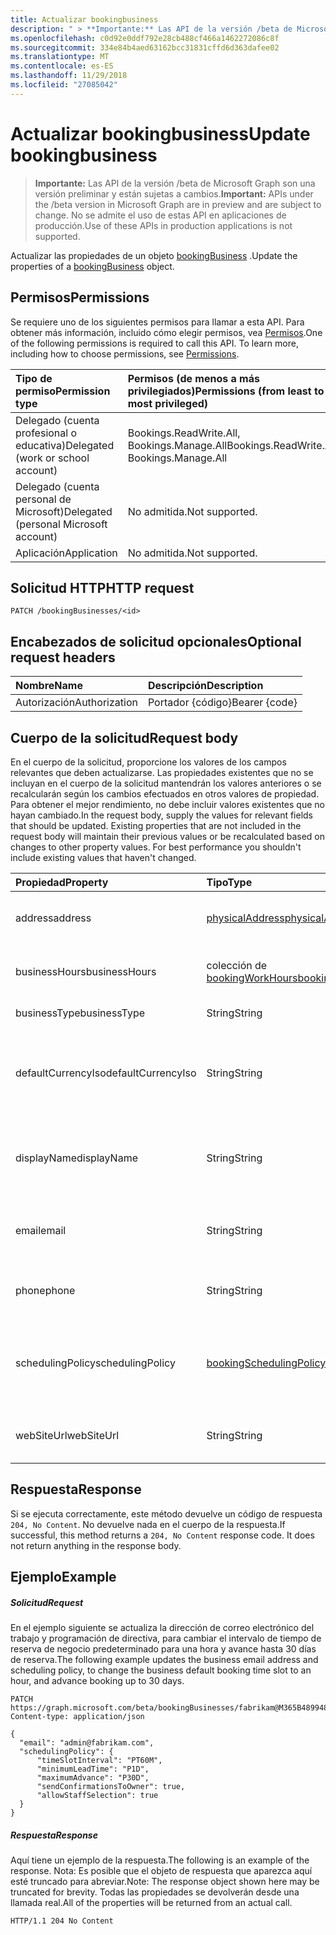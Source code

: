 ```yaml
---
title: Actualizar bookingbusiness
description: " > **Importante:** Las API de la versión /beta de Microsoft Graph son una versión preliminar y están sujetas a cambios. No se admite el uso de estas API en aplicaciones de producción."
ms.openlocfilehash: c0d92e0ddf792e28cb488cf466a1462272086c8f
ms.sourcegitcommit: 334e84b4aed63162bcc31831cffd6d363dafee02
ms.translationtype: MT
ms.contentlocale: es-ES
ms.lasthandoff: 11/29/2018
ms.locfileid: "27085042"
---
```

# <a name="update-bookingbusiness"></a><span data-ttu-id="f7402-104">Actualizar bookingbusiness</span><span class="sxs-lookup"><span data-stu-id="f7402-104">Update bookingbusiness</span></span>

 > <span data-ttu-id="f7402-105">**Importante:** Las API de la versión /beta de Microsoft Graph son una versión preliminar y están sujetas a cambios.</span><span class="sxs-lookup"><span data-stu-id="f7402-105">**Important:** APIs under the /beta version in Microsoft Graph are in preview and are subject to change.</span></span> <span data-ttu-id="f7402-106">No se admite el uso de estas API en aplicaciones de producción.</span><span class="sxs-lookup"><span data-stu-id="f7402-106">Use of these APIs in production applications is not supported.</span></span>
 
<span data-ttu-id="f7402-107">Actualizar las propiedades de un objeto [bookingBusiness](../resources/bookingbusiness.md) .</span><span class="sxs-lookup"><span data-stu-id="f7402-107">Update the properties of a [bookingBusiness](../resources/bookingbusiness.md) object.</span></span>
## <a name="permissions"></a><span data-ttu-id="f7402-108">Permisos</span><span class="sxs-lookup"><span data-stu-id="f7402-108">Permissions</span></span>
<span data-ttu-id="f7402-p103">Se requiere uno de los siguientes permisos para llamar a esta API. Para obtener más información, incluido cómo elegir permisos, vea [Permisos](/graph/permissions-reference).</span><span class="sxs-lookup"><span data-stu-id="f7402-p103">One of the following permissions is required to call this API. To learn more, including how to choose permissions, see [Permissions](/graph/permissions-reference).</span></span>

|<span data-ttu-id="f7402-111">Tipo de permiso</span><span class="sxs-lookup"><span data-stu-id="f7402-111">Permission type</span></span>      | <span data-ttu-id="f7402-112">Permisos (de menos a más privilegiados)</span><span class="sxs-lookup"><span data-stu-id="f7402-112">Permissions (from least to most privileged)</span></span>              |
|:--------------------|:---------------------------------------------------------|
|<span data-ttu-id="f7402-113">Delegado (cuenta profesional o educativa)</span><span class="sxs-lookup"><span data-stu-id="f7402-113">Delegated (work or school account)</span></span> |  <span data-ttu-id="f7402-114">Bookings.ReadWrite.All, Bookings.Manage.All</span><span class="sxs-lookup"><span data-stu-id="f7402-114">Bookings.ReadWrite.All, Bookings.Manage.All</span></span>   |
|<span data-ttu-id="f7402-115">Delegado (cuenta personal de Microsoft)</span><span class="sxs-lookup"><span data-stu-id="f7402-115">Delegated (personal Microsoft account)</span></span> | <span data-ttu-id="f7402-116">No admitida.</span><span class="sxs-lookup"><span data-stu-id="f7402-116">Not supported.</span></span>   |
|<span data-ttu-id="f7402-117">Aplicación</span><span class="sxs-lookup"><span data-stu-id="f7402-117">Application</span></span> | <span data-ttu-id="f7402-118">No admitida.</span><span class="sxs-lookup"><span data-stu-id="f7402-118">Not supported.</span></span>  | 

## <a name="http-request"></a><span data-ttu-id="f7402-119">Solicitud HTTP</span><span class="sxs-lookup"><span data-stu-id="f7402-119">HTTP request</span></span>
<!-- { "blockType": "ignored" } -->
```http
PATCH /bookingBusinesses/<id>
```
## <a name="optional-request-headers"></a><span data-ttu-id="f7402-120">Encabezados de solicitud opcionales</span><span class="sxs-lookup"><span data-stu-id="f7402-120">Optional request headers</span></span>
| <span data-ttu-id="f7402-121">Nombre</span><span class="sxs-lookup"><span data-stu-id="f7402-121">Name</span></span>       | <span data-ttu-id="f7402-122">Descripción</span><span class="sxs-lookup"><span data-stu-id="f7402-122">Description</span></span>|
|:-----------|:-----------|
| <span data-ttu-id="f7402-123">Autorización</span><span class="sxs-lookup"><span data-stu-id="f7402-123">Authorization</span></span>  | <span data-ttu-id="f7402-124">Portador {código}</span><span class="sxs-lookup"><span data-stu-id="f7402-124">Bearer {code}</span></span>|

## <a name="request-body"></a><span data-ttu-id="f7402-125">Cuerpo de la solicitud</span><span class="sxs-lookup"><span data-stu-id="f7402-125">Request body</span></span>
<span data-ttu-id="f7402-p104">En el cuerpo de la solicitud, proporcione los valores de los campos relevantes que deben actualizarse. Las propiedades existentes que no se incluyan en el cuerpo de la solicitud mantendrán los valores anteriores o se recalcularán según los cambios efectuados en otros valores de propiedad. Para obtener el mejor rendimiento, no debe incluir valores existentes que no hayan cambiado.</span><span class="sxs-lookup"><span data-stu-id="f7402-p104">In the request body, supply the values for relevant fields that should be updated. Existing properties that are not included in the request body will maintain their previous values or be recalculated based on changes to other property values. For best performance you shouldn't include existing values that haven't changed.</span></span>

| <span data-ttu-id="f7402-129">Propiedad</span><span class="sxs-lookup"><span data-stu-id="f7402-129">Property</span></span>     | <span data-ttu-id="f7402-130">Tipo</span><span class="sxs-lookup"><span data-stu-id="f7402-130">Type</span></span>   |<span data-ttu-id="f7402-131">Descripción</span><span class="sxs-lookup"><span data-stu-id="f7402-131">Description</span></span>|
|:---------------|:--------|:----------|
|<span data-ttu-id="f7402-132">address</span><span class="sxs-lookup"><span data-stu-id="f7402-132">address</span></span>|[<span data-ttu-id="f7402-133">physicalAddress</span><span class="sxs-lookup"><span data-stu-id="f7402-133">physicalAddress</span></span>](../resources/physicaladdress.md)|<span data-ttu-id="f7402-134">La dirección de la empresa.</span><span class="sxs-lookup"><span data-stu-id="f7402-134">The street address of the business.</span></span>|
|<span data-ttu-id="f7402-135">businessHours</span><span class="sxs-lookup"><span data-stu-id="f7402-135">businessHours</span></span>|<span data-ttu-id="f7402-136">colección de [bookingWorkHours](../resources/bookingworkhours.md)</span><span class="sxs-lookup"><span data-stu-id="f7402-136">[bookingWorkHours](../resources/bookingworkhours.md) collection</span></span>|<span data-ttu-id="f7402-137">Las horas de operación para la empresa.</span><span class="sxs-lookup"><span data-stu-id="f7402-137">The hours of operation for the business.</span></span>|
|<span data-ttu-id="f7402-138">businessType</span><span class="sxs-lookup"><span data-stu-id="f7402-138">businessType</span></span>|<span data-ttu-id="f7402-139">String</span><span class="sxs-lookup"><span data-stu-id="f7402-139">String</span></span>|<span data-ttu-id="f7402-140">El tipo de negocio.</span><span class="sxs-lookup"><span data-stu-id="f7402-140">The type of business.</span></span>|
|<span data-ttu-id="f7402-141">defaultCurrencyIso</span><span class="sxs-lookup"><span data-stu-id="f7402-141">defaultCurrencyIso</span></span>|<span data-ttu-id="f7402-142">String</span><span class="sxs-lookup"><span data-stu-id="f7402-142">String</span></span>|<span data-ttu-id="f7402-143">El código para la moneda que la empresa opera en Microsoft Bookings.</span><span class="sxs-lookup"><span data-stu-id="f7402-143">The code for the currency that the business operates in on Microsoft Bookings.</span></span>|
|<span data-ttu-id="f7402-144">displayName</span><span class="sxs-lookup"><span data-stu-id="f7402-144">displayName</span></span>|<span data-ttu-id="f7402-145">String</span><span class="sxs-lookup"><span data-stu-id="f7402-145">String</span></span>|<span data-ttu-id="f7402-146">Un nombre para la empresa que interactúa con los clientes.</span><span class="sxs-lookup"><span data-stu-id="f7402-146">A name for the business that interfaces with customers.</span></span>|
|<span data-ttu-id="f7402-147">email</span><span class="sxs-lookup"><span data-stu-id="f7402-147">email</span></span>|<span data-ttu-id="f7402-148">String</span><span class="sxs-lookup"><span data-stu-id="f7402-148">String</span></span>|<span data-ttu-id="f7402-149">La dirección de correo electrónico para el negocio.</span><span class="sxs-lookup"><span data-stu-id="f7402-149">The email address for the business.</span></span>|
|<span data-ttu-id="f7402-150">phone</span><span class="sxs-lookup"><span data-stu-id="f7402-150">phone</span></span>|<span data-ttu-id="f7402-151">String</span><span class="sxs-lookup"><span data-stu-id="f7402-151">String</span></span>|<span data-ttu-id="f7402-152">El número de teléfono para el negocio.</span><span class="sxs-lookup"><span data-stu-id="f7402-152">The telephone number for the business.</span></span>|
|<span data-ttu-id="f7402-153">schedulingPolicy</span><span class="sxs-lookup"><span data-stu-id="f7402-153">schedulingPolicy</span></span>|[<span data-ttu-id="f7402-154">bookingSchedulingPolicy</span><span class="sxs-lookup"><span data-stu-id="f7402-154">bookingSchedulingPolicy</span></span>](../resources/bookingschedulingpolicy.md)|<span data-ttu-id="f7402-155">Especifica cómo se pueden crear reservas para este negocio.</span><span class="sxs-lookup"><span data-stu-id="f7402-155">Specifies how bookings can be created for this business.</span></span>|
|<span data-ttu-id="f7402-156">webSiteUrl</span><span class="sxs-lookup"><span data-stu-id="f7402-156">webSiteUrl</span></span>|<span data-ttu-id="f7402-157">String</span><span class="sxs-lookup"><span data-stu-id="f7402-157">String</span></span>|<span data-ttu-id="f7402-158">La dirección URL del sitio web de negocio.</span><span class="sxs-lookup"><span data-stu-id="f7402-158">The URL of the business web site.</span></span>|

## <a name="response"></a><span data-ttu-id="f7402-159">Respuesta</span><span class="sxs-lookup"><span data-stu-id="f7402-159">Response</span></span>
<span data-ttu-id="f7402-p105">Si se ejecuta correctamente, este método devuelve un código de respuesta `204, No Content`. No devuelve nada en el cuerpo de la respuesta.</span><span class="sxs-lookup"><span data-stu-id="f7402-p105">If successful, this method returns a `204, No Content` response code. It does not return anything in the response body.</span></span>
## <a name="example"></a><span data-ttu-id="f7402-162">Ejemplo</span><span class="sxs-lookup"><span data-stu-id="f7402-162">Example</span></span>
##### <a name="request"></a><span data-ttu-id="f7402-163">Solicitud</span><span class="sxs-lookup"><span data-stu-id="f7402-163">Request</span></span>
<span data-ttu-id="f7402-164">En el ejemplo siguiente se actualiza la dirección de correo electrónico del trabajo y programación de directiva, para cambiar el intervalo de tiempo de reserva de negocio predeterminado para una hora y avance hasta 30 días de reserva.</span><span class="sxs-lookup"><span data-stu-id="f7402-164">The following example updates the business email address and scheduling policy, to change the business default booking time slot to an hour, and advance booking up to 30 days.</span></span>
<!-- {
  "blockType": "request",
  "name": "update_bookingbusiness"
}-->
```http
PATCH https://graph.microsoft.com/beta/bookingBusinesses/fabrikam@M365B489948.onmicrosoft.com
Content-type: application/json

{
  "email": "admin@fabrikam.com",
  "schedulingPolicy": {
      "timeSlotInterval": "PT60M",
      "minimumLeadTime": "P1D",
      "maximumAdvance": "P30D",
      "sendConfirmationsToOwner": true,
      "allowStaffSelection": true
  }
}
```
##### <a name="response"></a><span data-ttu-id="f7402-165">Respuesta</span><span class="sxs-lookup"><span data-stu-id="f7402-165">Response</span></span>
<span data-ttu-id="f7402-166">Aquí tiene un ejemplo de la respuesta.</span><span class="sxs-lookup"><span data-stu-id="f7402-166">The following is an example of the response.</span></span> <span data-ttu-id="f7402-167">Nota: Es posible que el objeto de respuesta que aparezca aquí esté truncado para abreviar.</span><span class="sxs-lookup"><span data-stu-id="f7402-167">Note: The response object shown here may be truncated for brevity.</span></span> <span data-ttu-id="f7402-168">Todas las propiedades se devolverán desde una llamada real.</span><span class="sxs-lookup"><span data-stu-id="f7402-168">All of the properties will be returned from an actual call.</span></span>
<!-- {
  "blockType": "response",
  "truncated": true
} -->
```http
HTTP/1.1 204 No Content
```

<!-- uuid: 8fcb5dbc-d5aa-4681-8e31-b001d5168d79
2015-10-25 14:57:30 UTC -->
<!-- {
  "type": "#page.annotation",
  "description": "Update bookingbusiness",
  "keywords": "",
  "section": "documentation",
  "tocPath": ""
}-->
